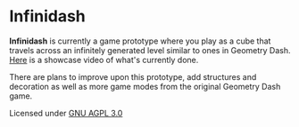 ﻿# Infinidash

**Infinidash** is currently a game prototype where you play as a cube that travels across an infinitely generated level similar to ones in Geometry Dash. [Here](https://raw.githubusercontent.com/Smooth-E/infinidash/master/Media/Showcase.mp4) is a showcase video of what's currently done.

There are plans to improve upon this prototype, add structures and decoration as well as more game modes from the original Geometry Dash game.

Licensed under [GNU AGPL 3.0](license)
